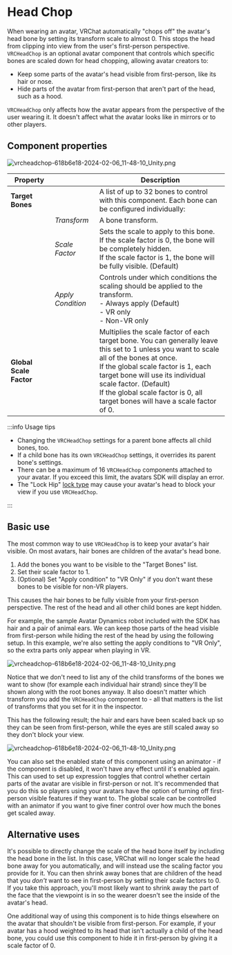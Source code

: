 # Head Chop

When wearing an avatar, VRChat automatically "chops off" the avatar's head bone by setting its transform scale to almost 0. This stops the head from clipping into view from the user's first-person perspective. `VRCHeadChop` is an optional avatar component that controls which specific bones are scaled down for head chopping, allowing avatar creators to:
- Keep some parts of the avatar's head visible from first-person, like its hair or nose.
- Hide parts of the avatar from first-person that aren't part of the head, such as a hood.

`VRCHeadChop` only affects how the avatar appears from the perspective of the user wearing it. It doesn't affect what the avatar looks like in mirrors or to other players.

## Component properties
![vrcheadchop-618b6e18-2024-02-06_11-48-10_Unity.png](/img/avatars/vrcheadchop-f0de7579-2024-03-15_19-46-28_Unity.png)

| Property |  | Description |
| ---- | ---- | ---- |
| **Target Bones** |  | A list of up to 32 bones to control with this component. Each bone can be configured individually: |
|  | *Transform* | A bone transform. |
|  | *Scale Factor* | Sets the scale to apply to this bone.<br/>If the scale factor is 0, the bone will be completely hidden.<br/>If the scale factor is 1, the bone will be fully visible. (Default) |
|  | *Apply Condition* | Controls under which conditions the scaling should be applied to the transform. <br/>- Always apply (Default)<br/>- VR only<br/>- Non-VR only |
| **Global Scale Factor** |  | Multiplies the scale factor of each target bone. You can generally leave this set to 1 unless you want to scale all of the bones at once.<br/>If the global scale factor is 1, each target bone will use its individual scale factor. (Default)<br/>If the global scale factor is 0, all target bones will have a scale factor of 0. |

:::info Usage tips

- Changing the `VRCHeadChop` settings for a parent bone affects all child bones, too.
- If a child bone has its own `VRCHeadChop` settings, it overrides its parent bone's settings.
- There can be a maximum of 16 `VRCHeadChop` components attached to your avatar. If you exceed this limit, the avatars SDK will display an error.
- The "Lock Hip" [lock type](https://docs.vrchat.com/docs/ik-20-features-and-options#lock-types) may cause your avatar's head to block your view if you use `VRCHeadChop`.

:::

## Basic use

The most common way to use `VRCHeadChop` is to keep your avatar's hair visible. On most avatars, hair bones are children of the avatar's head bone.

1. Add the bones you want to be visible to the "Target Bones" list.
2. Set their scale factor to 1.
3. (Optional) Set "Apply condition" to "VR Only" if you don't want these bones to be visible for non-VR players.

This causes the hair bones to be fully visible from your first-person perspective. The rest of the head and all other child bones are kept hidden.

For example, the sample Avatar Dynamics robot included with the SDK has hair and a pair of animal ears. We can keep those parts of the head visible from first-person while hiding the rest of the head by using the following setup. In this example, we're also setting the apply conditions to "VR Only", so the extra parts only appear when playing in VR.

![vrcheadchop-618b6e18-2024-02-06_11-48-10_Unity.png](/img/avatars/vrcheadchop-example-setup-f0de7579-2024-03-15_19-52-11_Unity.png)

Notice that we don't need to list any of the child transforms of the bones we want to show (for example each individual hair strand) since they'll be shown along with the root bones anyway. It also doesn't matter which transform you add the `VRCHeadChop` component to - all that matters is the list of transforms that you set for it in the inspector.

This has the following result; the hair and ears have been scaled back up so they can be seen from first-person, while the eyes are still scaled away so they don't block your view.

![vrcheadchop-618b6e18-2024-02-06_11-48-10_Unity.png](/img/avatars/vrcheadchop-example-result-f0de7579-2024-03-15_20-12-17_Unity.png)

You can also set the enabled state of this component using an animator - if the component is disabled, it won't have any effect until it's enabled again. This can used to set up expression toggles that control whether certain parts of the avatar are visible in first-person or not. It's recommended that you do this so players using your avatars have the option of turning off first-person visible features if they want to. The global scale can be controlled with an animator if you want to give finer control over how much the bones get scaled away.

## Alternative uses

It's possible to directly change the scale of the head bone itself by including the head bone in the list. In this case, VRChat will no longer scale the head bone away for you automatically, and will instead use the scaling factor you provide for it. You can then shrink away bones that are children of the head that you *don't* want to see in first-person by setting their scale factors to 0. If you take this approach, you'll most likely want to shrink away the part of the face that the viewpoint is in so the wearer doesn't see the inside of the avatar's head.

One additional way of using this component is to hide things elsewhere on the avatar that shouldn't be visible from first-person. For example, if your avatar has a hood weighted to its head that isn't actually a child of the head bone, you could use this component to hide it in first-person by giving it a scale factor of 0.
